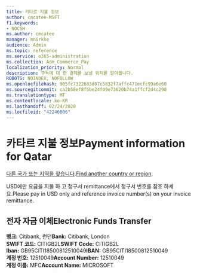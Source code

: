```yaml
---
title: 카타르 지불 정보
author: cmcatee-MSFT
f1.keywords:
- NOCSH
ms.author: cmcatee
manager: mnirkhe
audience: Admin
ms.topic: reference
ms.service: o365-administration
ms.collection: Adm_Commerce_Pay
localization_priority: Normal
description: 구독에 대 한 결제를 보낼 위치를 알아봅니다.
ROBOTS: NOINDEX, NOFOLLOW
ms.openlocfilehash: 905fc7322683d07c5832f7affc471ecfc99a6e60
ms.sourcegitcommit: ca2b58ef8f5be24f09e73620b74a1ffcf2d4c290
ms.translationtype: MT
ms.contentlocale: ko-KR
ms.lasthandoff: 02/24/2020
ms.locfileid: "42246006"
---
```

# <a name="payment-information-for-qatar"></a><span data-ttu-id="1f4b9-103">카타르 지불 정보</span><span class="sxs-lookup"><span data-stu-id="1f4b9-103">Payment information for Qatar</span></span>

<span data-ttu-id="1f4b9-104">[다른 국가 또는 지역을 찾습니다](../billing-and-payments/pay-for-your-subscription.md).</span><span class="sxs-lookup"><span data-stu-id="1f4b9-104">[Find another country or region](../billing-and-payments/pay-for-your-subscription.md).</span></span>

<span data-ttu-id="1f4b9-105">USD에만 요금을 지불 하 고 청구서 remittance에서 청구서 번호를 참조 하세요.</span><span class="sxs-lookup"><span data-stu-id="1f4b9-105">Please pay in USD only and reference invoice number(s) on your invoice remittance.</span></span>

## <a name="electronic-funds-transfer"></a><span data-ttu-id="1f4b9-106">전자 자금 이체</span><span class="sxs-lookup"><span data-stu-id="1f4b9-106">Electronic Funds Transfer</span></span>

<span data-ttu-id="1f4b9-107">**뱅크:** Citibank, 런던</span><span class="sxs-lookup"><span data-stu-id="1f4b9-107">**Bank:** Citibank, London</span></span>  
<span data-ttu-id="1f4b9-108">**SWIFT 코드:** CITIGB2L</span><span class="sxs-lookup"><span data-stu-id="1f4b9-108">**SWIFT Code:** CITIGB2L</span></span>  
<span data-ttu-id="1f4b9-109">**Iban:** GB95CITI18500812510049</span><span class="sxs-lookup"><span data-stu-id="1f4b9-109">**IBAN:** GB95CITI18500812510049</span></span>  
<span data-ttu-id="1f4b9-110">**계정 번호:** 12510049</span><span class="sxs-lookup"><span data-stu-id="1f4b9-110">**Account Number:** 12510049</span></span>  
<span data-ttu-id="1f4b9-111">**계정 이름:** MFC</span><span class="sxs-lookup"><span data-stu-id="1f4b9-111">**Account Name:** MICROSOFT</span></span>  